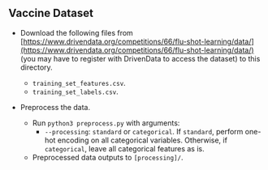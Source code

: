 Vaccine Dataset
---
* Download the following files from [https://www.drivendata.org/competitions/66/flu-shot-learning/data/](https://www.drivendata.org/competitions/66/flu-shot-learning/data/) (you may have to register with DrivenData to access the dataset) to this directory.
	* `training_set_features.csv`.
	* `training_set_labels.csv`.

* Preprocess the data.
    * Run `python3 preprocess.py` with arguments:
    	* `--processing`: `standard` or `categorical`. If `standard`, perform one-hot encoding on all categorical variables. Otherwise, if `categorical`, leave all categorical features as is.
    * Preprocessed data outputs to `[processing]/`.
